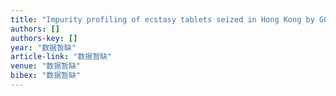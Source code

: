 ```yaml
---
title: "Impurity profiling of ecstasy tablets seized in Hong Kong by GC-MS,(2006)"
authors: []
authors-key: []
year: "数据暂缺"
article-link: "数据暂缺"
venue: "数据暂缺"
bibex: "数据暂缺"
---
```

